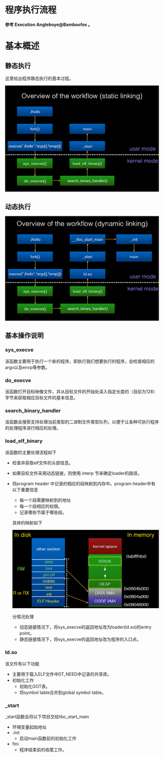 # 程序执行流程

**参考 Execution Angleboye@Bamboofox 。**

# 基本概述

## 静态执行

这里给出程序静态执行的基本过程。

![](/executable/elf/figure/run_static_linking.png)

## 动态执行

![](/executable/elf/figure/run_dynamic_linking.png)

## 基本操作说明

### sys_execve

该函数主要用于执行一个新的程序，即执行我们想要执行的程序，会检查相应的argv以及envp等参数。

### do_execve

该函数打开目标映像文件，并从目标文件的开始处读入指定长度的（目前为128）字节来获取相应目标文件的基本信息。

### search_binary_handler

该函数会搜索支持处理当前类型的二进制文件类型队列，以便于让各种可执行程序的处理程序进行相应的处理。

### load_elf_binary

该函数的主要处理流程如下

- 检查并获取elf文件的头部信息。

- 如果目标文件采用动态链接，则使用.interp 节来确定loader的路径。

- 将program header 中记录的相应的段映射到内存中。program header中有以下重要信息

  - 每一个段需要映射到的地址
  - 每一个段相应的权限。
  - 记录哪些节属于哪些段。

  具体的映射如下

  ![](/executable/elf/figure/memory_mapping.png)

  分情况处理

  - 动态链接情况下，将sys_execve的返回地址改为loader(ld.so)的entry point。
  - 静态链接情况下，将sys_execve的返回地址改为程序的入口点。

### ld.so

该文件有以下功能

- 主要用于载入ELF文件中DT_NEED中记录的共享库。
- 初始化工作
  - 初始化GOT表。
  - 将symbol table合并到global symbol table。

### _start

_start函数会将以下项目交给libc_start_main

- 环境变量起始地址
- .init
  - 启动main函数前的初始化工作
- fini
  - 程序结束前的收尾工作。
